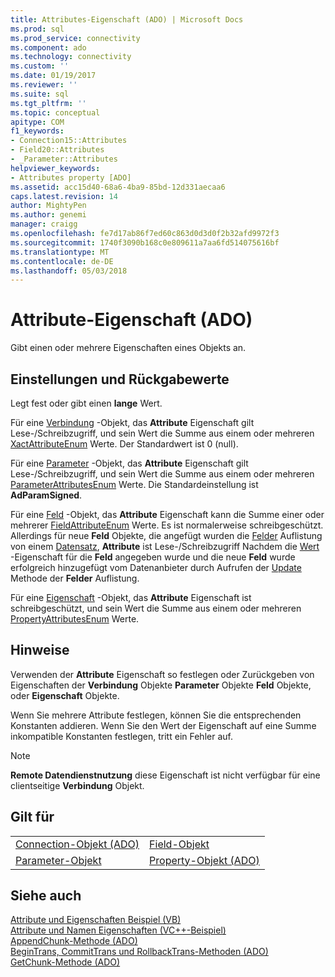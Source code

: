 ```yaml
---
title: Attributes-Eigenschaft (ADO) | Microsoft Docs
ms.prod: sql
ms.prod_service: connectivity
ms.component: ado
ms.technology: connectivity
ms.custom: ''
ms.date: 01/19/2017
ms.reviewer: ''
ms.suite: sql
ms.tgt_pltfrm: ''
ms.topic: conceptual
apitype: COM
f1_keywords:
- Connection15::Attributes
- Field20::Attributes
- _Parameter::Attributes
helpviewer_keywords:
- Attributes property [ADO]
ms.assetid: acc15d40-68a6-4ba9-85bd-12d331aecaa6
caps.latest.revision: 14
author: MightyPen
ms.author: genemi
manager: craigg
ms.openlocfilehash: fe7d17ab86f7ed60c863d0d3d0f2b32afd9972f3
ms.sourcegitcommit: 1740f3090b168c0e809611a7aa6fd514075616bf
ms.translationtype: MT
ms.contentlocale: de-DE
ms.lasthandoff: 05/03/2018
---
```

# <a name="attributes-property-ado"></a>Attribute-Eigenschaft (ADO)
Gibt einen oder mehrere Eigenschaften eines Objekts an.  
  
## <a name="settings-and-return-values"></a>Einstellungen und Rückgabewerte  
 Legt fest oder gibt einen **lange** Wert.  
  
 Für eine [Verbindung](../../../ado/reference/ado-api/connection-object-ado.md) -Objekt, das **Attribute** Eigenschaft gilt Lese-/Schreibzugriff, und sein Wert die Summe aus einem oder mehreren [XactAttributeEnum](../../../ado/reference/ado-api/xactattributeenum.md) Werte. Der Standardwert ist 0 (null).  
  
 Für eine [Parameter](../../../ado/reference/ado-api/parameter-object.md) -Objekt, das **Attribute** Eigenschaft gilt Lese-/Schreibzugriff, und sein Wert die Summe aus einem oder mehreren [ParameterAttributesEnum](../../../ado/reference/ado-api/parameterattributesenum.md) Werte. Die Standardeinstellung ist **AdParamSigned**.  
  
 Für eine [Feld](../../../ado/reference/ado-api/field-object.md) -Objekt, das **Attribute** Eigenschaft kann die Summe einer oder mehrerer [FieldAttributeEnum](../../../ado/reference/ado-api/fieldattributeenum.md) Werte. Es ist normalerweise schreibgeschützt. Allerdings für neue **Feld** Objekte, die angefügt wurden die [Felder](../../../ado/reference/ado-api/fields-collection-ado.md) Auflistung von einem [Datensatz](../../../ado/reference/ado-api/record-object-ado.md), **Attribute** ist Lese-/Schreibzugriff Nachdem die [Wert](../../../ado/reference/ado-api/value-property-ado.md) -Eigenschaft für die **Feld** angegeben wurde und die neue **Feld** wurde erfolgreich hinzugefügt vom Datenanbieter durch Aufrufen der [ Update](../../../ado/reference/ado-api/update-method.md) Methode der **Felder** Auflistung.  
  
 Für eine [Eigenschaft](../../../ado/reference/ado-api/property-object-ado.md) -Objekt, das **Attribute** Eigenschaft ist schreibgeschützt, und sein Wert die Summe aus einem oder mehreren [PropertyAttributesEnum](../../../ado/reference/ado-api/propertyattributesenum.md) Werte.  
  
## <a name="remarks"></a>Hinweise  
 Verwenden der **Attribute** Eigenschaft so festlegen oder Zurückgeben von Eigenschaften der **Verbindung** Objekte **Parameter** Objekte **Feld** Objekte, oder **Eigenschaft** Objekte.  
  
 Wenn Sie mehrere Attribute festlegen, können Sie die entsprechenden Konstanten addieren. Wenn Sie den Wert der Eigenschaft auf eine Summe inkompatible Konstanten festlegen, tritt ein Fehler auf.  
  
> [!NOTE]
>  **Remote Datendienstnutzung** diese Eigenschaft ist nicht verfügbar für eine clientseitige **Verbindung** Objekt.  
  
## <a name="applies-to"></a>Gilt für  
  
|||  
|-|-|  
|[Connection-Objekt (ADO)](../../../ado/reference/ado-api/connection-object-ado.md)|[Field-Objekt](../../../ado/reference/ado-api/field-object.md)|  
|[Parameter-Objekt](../../../ado/reference/ado-api/parameter-object.md)|[Property-Objekt (ADO)](../../../ado/reference/ado-api/property-object-ado.md)|  
  
## <a name="see-also"></a>Siehe auch  
 [Attribute und Eigenschaften Beispiel (VB)](../../../ado/reference/ado-api/attributes-and-name-properties-example-vb.md)   
 [Attribute und Namen Eigenschaften (VC++-Beispiel)](../../../ado/reference/ado-api/attributes-and-name-properties-example-vc.md)   
 [AppendChunk-Methode (ADO)](../../../ado/reference/ado-api/appendchunk-method-ado.md)   
 [BeginTrans, CommitTrans und RollbackTrans-Methoden (ADO)](../../../ado/reference/ado-api/begintrans-committrans-and-rollbacktrans-methods-ado.md)   
 [GetChunk-Methode (ADO)](../../../ado/reference/ado-api/getchunk-method-ado.md)
